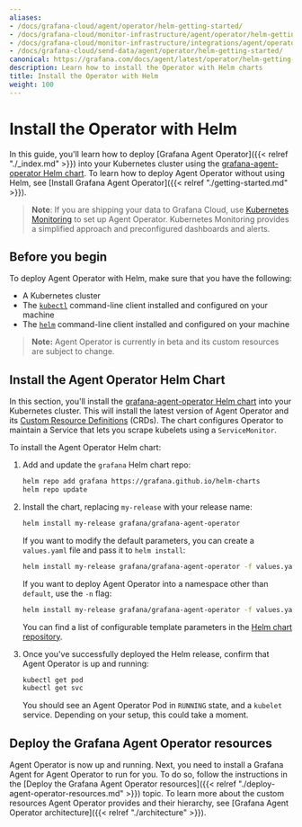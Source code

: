 ```yaml
---
aliases:
- /docs/grafana-cloud/agent/operator/helm-getting-started/
- /docs/grafana-cloud/monitor-infrastructure/agent/operator/helm-getting-started/
- /docs/grafana-cloud/monitor-infrastructure/integrations/agent/operator/helm-getting-started/
- /docs/grafana-cloud/send-data/agent/operator/helm-getting-started/
canonical: https://grafana.com/docs/agent/latest/operator/helm-getting-started/
description: Learn how to install the Operator with Helm charts
title: Install the Operator with Helm
weight: 100
---
```

# Install the Operator with Helm

In this guide, you'll learn how to deploy [Grafana Agent Operator]({{< relref "./_index.md" >}}) into your Kubernetes cluster using the [grafana-agent-operator Helm chart](https://github.com/grafana/helm-charts/tree/main/charts/agent-operator). To learn how to deploy Agent Operator without using Helm, see [Install Grafana Agent Operator]({{< relref "./getting-started.md" >}}).

> **Note**: If you are shipping your data to Grafana Cloud, use [Kubernetes Monitoring](/docs/grafana-cloud/kubernetes-monitoring/) to set up Agent Operator. Kubernetes Monitoring provides a simplified approach and preconfigured dashboards and alerts.

## Before you begin

To deploy Agent Operator with Helm, make sure that you have the following:

- A Kubernetes cluster
- The [`kubectl`](https://kubernetes.io/docs/tasks/tools/#kubectl) command-line client installed and configured on your machine
- The [`helm`](https://helm.sh/docs/intro/install/) command-line client installed and configured on your machine

> **Note:** Agent Operator is currently in beta and its custom resources are subject to change.

## Install the Agent Operator Helm Chart

In this section, you'll install the [grafana-agent-operator Helm chart](https://github.com/grafana/helm-charts/tree/main/charts/agent-operator) into your Kubernetes cluster. This will install the latest version of Agent Operator and its [Custom Resource Definitions](https://github.com/grafana/agent/tree/main/operations/agent-static-operator/crds) (CRDs). The chart configures Operator to maintain a Service that lets you scrape kubelets using a `ServiceMonitor`.

To install the Agent Operator Helm chart:

1. Add and update the `grafana` Helm chart repo:

    ```bash
    helm repo add grafana https://grafana.github.io/helm-charts
    helm repo update
    ```

1. Install the chart, replacing `my-release` with your release name:

    ```bash
    helm install my-release grafana/grafana-agent-operator
    ```

    If you want to modify the default parameters, you can create a `values.yaml` file and pass it to `helm install`:

    ```bash
    helm install my-release grafana/grafana-agent-operator -f values.yaml
    ```

    If you want to deploy Agent Operator into a namespace other than `default`, use the `-n` flag:

    ```bash
    helm install my-release grafana/grafana-agent-operator -f values.yaml -n my-namespace
    ```
    You can find a list of configurable template parameters in the [Helm chart repository](https://github.com/grafana/helm-charts/blob/main/charts/agent-operator/values.yaml).

1. Once you've successfully deployed the Helm release, confirm that Agent Operator is up and running:

    ```bash
    kubectl get pod
    kubectl get svc
    ```

    You should see an Agent Operator Pod in `RUNNING` state, and a `kubelet` service. Depending on your setup, this could take a moment.

## Deploy the Grafana Agent Operator resources

 Agent Operator is now up and running. Next, you need to install a Grafana Agent for Agent Operator to run for you. To do so, follow the instructions in the [Deploy the Grafana Agent Operator resources]({{< relref "./deploy-agent-operator-resources.md" >}}) topic. To learn more about the custom resources Agent Operator provides and their hierarchy, see [Grafana Agent Operator architecture]({{< relref "./architecture" >}}).
